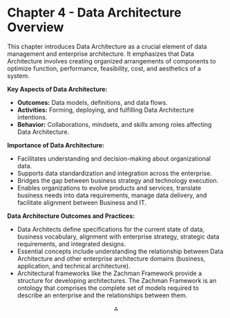# Chapter 4 - Data Architecture Overview

This chapter introduces Data Architecture as a crucial element of data management and enterprise architecture. It emphasizes that Data Architecture involves creating organized arrangements of components to optimize function, performance, feasibility, cost, and aesthetics of a system.

**Key Aspects of Data Architecture:**

* **Outcomes:** Data models, definitions, and data flows.
* **Activities:** Forming, deploying, and fulfilling Data Architecture intentions.
* **Behavior:** Collaborations, mindsets, and skills among roles affecting Data Architecture.

**Importance of Data Architecture:**

* Facilitates understanding and decision-making about organizational data.
* Supports data standardization and integration across the enterprise.
* Bridges the gap between business strategy and technology execution.
* Enables organizations to evolve products and services, translate business needs into data requirements, manage data delivery, and facilitate alignment between Business and IT.

**Data Architecture Outcomes and Practices:**

* Data Architects define specifications for the current state of data, business vocabulary, alignment with enterprise strategy, strategic data requirements, and integrated designs.
* Essential concepts include understanding the relationship between Data Architecture and other enterprise architecture domains (business, application, and technical architecture).
* Architectural frameworks like the Zachman Framework provide a structure for developing architectures. The Zachman Framework is an ontology that comprises the complete set of models required to describe an enterprise and the relationships between them.

<div style="text-align: center">⁂</div>

[^1]: https://ppl-ai-file-upload.s3.amazonaws.com/web/direct-files/9105519/41aa65a5-2b92-4374-aee6-27f738606998/paste.txt

